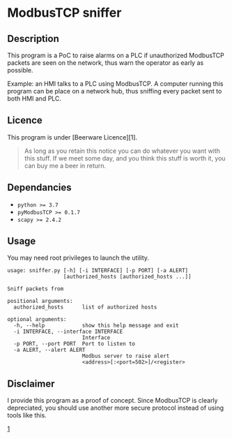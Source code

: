 # ModbusTCP sniffer

## Description

This program is a PoC to raise alarms on a PLC if unauthorized ModbusTCP packets
are seen on the network, thus warn the operator as early as possible.

Example: an HMI talks to a PLC using ModbusTCP. A computer running this program
can be place on a network hub, thus sniffing every packet sent to both HMI and
PLC.

## Licence

This program is under [Beerware Licence][1].
> As long as you retain this notice you can do whatever you want with this
> stuff. If we meet some day, and you think this stuff is worth it, you can buy
> me a beer in return.

## Dependancies

* `python >= 3.7`
* `pyModbusTCP >= 0.1.7`
* `scapy >= 2.4.2`

## Usage

You may need root privileges to launch the utility.

```
usage: sniffer.py [-h] [-i INTERFACE] [-p PORT] [-a ALERT]
                  [authorized_hosts [authorized_hosts ...]]

Sniff packets from

positional arguments:
  authorized_hosts      list of authorized hosts

optional arguments:
  -h, --help            show this help message and exit
  -i INTERFACE, --interface INTERFACE
                        Interface
  -p PORT, --port PORT  Port to listen to
  -a ALERT, --alert ALERT
                        Modbus server to raise alert
                        <address>[:<port=502>]/<register>
```

## Disclaimer

I provide this program as a proof of concept. Since ModbusTCP is clearly
depreciated, you should use another more secure protocol instead of using tools
like this.


[1](https://fr.wikipedia.org/wiki/Beerware)
